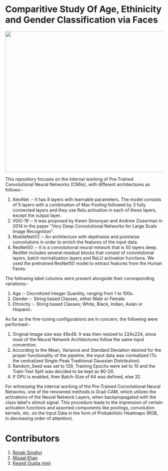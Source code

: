 # Comparitive Study Of Age, Ethinicity and Gender Classification via Faces
<p align="center">
  <img width="900" height="450" src="https://user-images.githubusercontent.com/54277039/171485360-c426e41d-583e-4a97-82be-1b638195caab.png">
</p>

This repository focuses on the internal working of Pre-Trained Convolutional Neural Networks (CNNs), with different architectures as follows:-

1. AlexNet :- It has 8 layers with learnable parameters. The model consists of 5 layers with a combination of Max Pooling followed by 3 fully connected layers and they use Relu activation in each of these layers, except the output layer.
2. VGG-19 :- It was proposed by Karen Simonyan and Andrew Zisserman in 2014 in the paper "Very Deep Convolutional Networks for Large Scale Image Recognition". 
3. MobileNetV2 :- An architecture with depthwise and pointwise convolutions in order to enrich the features of the input data.
4. ResNet50 :- It is a convolutional neural network that is 50 layers deep. ResNet includes several residual blocks that consist of convolutional layers, batch normalization layers and ReLU activation functions. We used the pretrained ResNet50 model to extract features from the Human Faces.

The following label columns were present alongside their corresponding variations:-

1. Age :- Discretized Integer Quantity, ranging from 1 to 100s.
2. Gender :- String based Classes, either Male or Female.
3. Ethnicity :- String based Classes; White, Black, Indian, Asian or Hispanic.

As far as the fine-tuning configurations are in concern, the following were performed:-

1. Original Image size was 48x48. It was then resized to 224x224, since most of the Neural Network Architectures follow the same input convention.
2. According to the Mean, Variance and Standard Deviation desired for the proper functionality of the pipeline, the input data was normalized (To the centralized Single-Peak Traditional Gaussian Distribution).
3. Random_Seed was set to 129, Training Epochs were set to 10 and the Train-Test Split was decided to be kept as 80-20.
4. If GPU is enabled, then Batch-Size of 64 was defined, else 32.

For witnessing the internal working of the Pre-Trained Convolutional Neural Networks, one of the renowned methods is Grad-CAM, which utilizes the activations of the Neural Network Layers, when backpropagated with the class label's stimuli signal. This procedure leads to the impression of certain activation functions and assorted components like poolings, convolution kernels, etc. on the Input Data in the form of Probabilistic Heatmaps (RGB, in decreasing order of attention).

# Contributors

1. [Ronak Singhvi](https://github.com/ronak-7228)
2. [Misaal Khan](https://www.linkedin.com/in/misaalkhan/)
3. [Kwanit Gupta (me)](https://github.com/kwanit1142)
